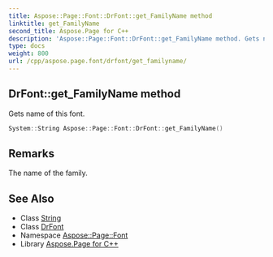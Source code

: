```yaml
---
title: Aspose::Page::Font::DrFont::get_FamilyName method
linktitle: get_FamilyName
second_title: Aspose.Page for C++
description: 'Aspose::Page::Font::DrFont::get_FamilyName method. Gets name of this font in C++.'
type: docs
weight: 800
url: /cpp/aspose.page.font/drfont/get_familyname/
---
```

## DrFont::get_FamilyName method


Gets name of this font.

```cpp
System::String Aspose::Page::Font::DrFont::get_FamilyName()
```

## Remarks


The name of the family. 
## See Also

* Class [String](../../../system/string/)
* Class [DrFont](../)
* Namespace [Aspose::Page::Font](../../)
* Library [Aspose.Page for C++](../../../)
